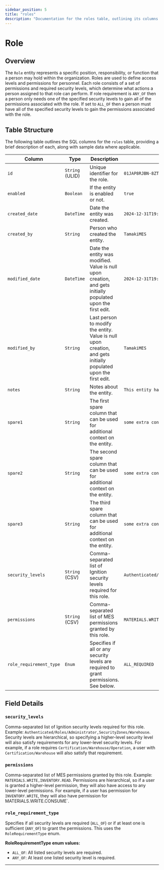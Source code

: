 ```yaml
---
sidebar_position: 5
title: "roles"
description: "Documentation for the roles table, outlining its columns and structure."
---
```


# Role

## Overview

The `Role` entity represents a specific position, responsibility, or function that a person may hold within the 
organization. Roles are used to define access levels and permissions for personnel. Each role consists of a set of 
permissions and required security levels, which determine what actions a person assigned to that role can perform.
If role requirement is `ANY_OF` then a person only needs one of the specified security levels to gain all of the 
permissions associated with the role. If set to `ALL_OF` then a person must have all of the specified security 
levels to gain the permissions associated with the role.

## Table Structure

The following table outlines the SQL columns for the `roles` table, providing a brief description of each, along with 
sample data where applicable.

| Column               | Type                    | Description                                                                                                      | Example                |
|----------------------|-------------------------|------------------------------------------------------------------------------------------------------------------|------------------------|
| `id`                 | `String` (ULID)         | Unique identifier for the role.                                                                                  | `01JAP8RJBN-8ZTPXSGY-J9GSDPE1` |
| `enabled`            | `Boolean`               | If the entity is enabled or not.                                                                                 | `true`                 |
| `created_date`       | `DateTime`              | Date the entity was created.                                                                                     | `2024-12-31T19:48:44Z` |
| `created_by`         | `String`                | Person who created the entity.                                                                                   | `TamakiMES`            |
| `modified_date`      | `DateTime`              | Date the entity was modified. Value is null upon creation, and gets initially populated upon the first edit.     | `2024-12-31T19:48:44Z` |
| `modified_by`        | `String`                | Last person to modify the entity. Value is null upon creation, and gets initially populated upon the first edit. | `TamakiMES`            |
| `notes`              | `String`                | Notes about the entity.                                                                                          | `This entity has these extra notes` |
| `spare1`             | `String`                | The first spare column that can be used for additional context on the entity.                                    | `some extra context 1` |
| `spare2`             | `String`                | The second spare column that can be used for additional context on the entity.                                   | `some extra context 2` |
| `spare3`             | `String`                | The third spare column that can be used for additional context on the entity.                                    | `some extra context 3` |
| `security_levels`    | `String` (CSV)          | Comma-separated list of Ignition security levels required for this role.                                         | `Authenticated/Roles/Administrator,SecurityZones/Warehouse` |
| `permissions`        | `String` (CSV)          | Comma-separated list of MES permissions granted by this role.                                                    | `MATERIALS.WRITE,INVENTORY.READ`   |
| `role_requirement_type` | `Enum`                | Specifies if all or any security levels are required to grant permissions. See below.                            | `ALL_REQUIRED`         |

## Field Details

### `security_levels`

Comma-separated list of Ignition security levels required for this role. Example: `Authenticated/Roles/Administrator,SecurityZones/Warehouse`.
Security levels are hierarchical, so specifying a higher-level security level will also satisfy requirements for any 
lower-level security levels. For example, if a role requires `Certification/Warehouse/Operation`, a user with
`Certification/Warehouse` will also satisfy that requirement.

### `permissions`

Comma-separated list of MES permissions granted by this role. Example: `MATERIALS.WRITE,INVENTORY.READ`.
Permissions are hierarchical, so if a user is granted a higher-level permission, they will also have access to any
lower-level permissions. For example, if a user has permission for `INVENTORY.WRITE`, they will also have permission for
MATERIALS.WRITE.CONSUME`.

### `role_requirement_type`

Specifies if all security levels are required (`ALL_OF`) or if at least one is sufficient (`ANY_OF`) to grant the permissions. This uses the `RoleRequirementType` enum.

**RoleRequirementType enum values:**
- `ALL_OF`: All listed security levels are required.
- `ANY_OF`: At least one listed security level is required.

---
